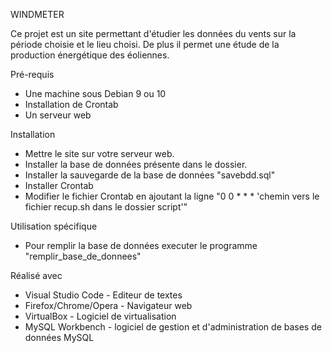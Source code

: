 WINDMETER

Ce projet est un site permettant d'étudier les données du vents
sur la période choisie et le lieu choisi. De plus il permet une 
étude de la production énergétique des éoliennes.

Pré-requis

- Une machine sous Debian 9 ou 10
- Installation de Crontab
- Un serveur web

Installation

- Mettre le site sur votre serveur web.
- Installer la base de données présente dans le dossier.
- Installer la sauvegarde de la base de données "savebdd.sql"
- Installer Crontab
- Modifier le fichier Crontab en ajoutant la ligne "0 0 * * * 'chemin vers le fichier recup.sh dans le dossier script'"

Utilisation spécifique

- Pour remplir la base de données executer le programme "remplir_base_de_donnees"

Réalisé avec

- Visual Studio Code - Editeur de textes
- Firefox/Chrome/Opera - Navigateur web
- VirtualBox - Logiciel de virtualisation
- MySQL Workbench -  logiciel de gestion et d'administration de bases de données MySQL
